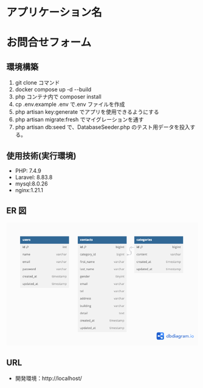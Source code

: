 # アプリケーション名

# お問合せフォーム

## 環境構築

1. git clone コマンド
2. docker compose up -d --build
3. php コンテナ内で composer install
4. cp .env.example .env で.env ファイルを作成
5. php artisan key:generate でアプリを使用できるようにする
6. php artisan migrate:fresh でマイグレーションを通す
7. php artisan db:seed で、DatabaseSeeder.php のテスト用データを投入する。

## 使用技術(実行環境)

- PHP: 7.4.9
- Laravel: 8.83.8
- mysql:8.0.26
- nginx:1.21.1

## ER 図

![ER図](./db_diagram.png)

## URL

- 開発環境：http://localhost/
